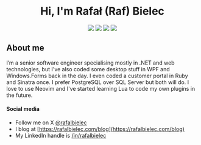 <h1 align="center">Hi, I'm Rafał (Raf) Bielec</h1>

<section align="center">
<a href="https://x.com/rafalbielec" alt="raf's account on X"><img src="https://img.shields.io/badge/-@rafalbielec-%231DA1F2?style=flat-square&logo=x&logoColor=ffffff" /></a>
<a href="https://github.com/rafalbielec" alt="raf's github"><img src="https://img.shields.io/badge/-@rafalbielec-%23181717?style=flat-square&logo=github" /></a>
<a href="https://www.linkedin.com/in/rafalbielec" alt="raf's linkedin"><img src="https://img.shields.io/badge/-rafalbielec-blue?style=flat-square&logo=Linkedin&logoColor=white&link=https://www.linkedin.com/in/rafalbielec" /></a>
<a href="https://rafalbielec.com/blog" alt="raf's blog"><img src="https://img.shields.io/badge/rafalbielec.com/blog-purple?style=flat-square&logo=www&logoColor=ffffff" /></a>
</section>

## About me
I’m a senior software engineer specialising mostly in .NET and web technologies, but I've also coded some desktop stuff in WPF and Windows.Forms back in the day. I even coded a customer portal in Ruby and Sinatra once. I prefer PostgreSQL over SQL Server but both will do. I love to use Neovim and I've started learning Lua to code my own plugins in the future.
</section>

#### Social media
- Follow me on X [@rafalbielec](https://x.com/rafalbielec)
- I blog at [https://rafalbielec.com/blog](https://rafalbielec.com/blog)
- My LinkedIn handle is [/in/rafalbielec](https://www.linkedin.com/in/rafalbielec)
